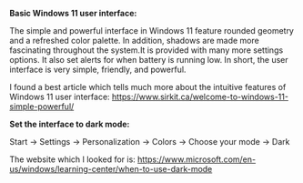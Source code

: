 **Basic Windows 11 user interface:**

The simple and powerful interface in Windows 11 feature rounded geometry and a refreshed color palette. In addition, shadows are made more fascinating throughout the system.It is provided with many more settings options. It also set alerts for when battery is running low. In short, the user interface is very simple, friendly, and powerful.

 I found a best article which tells much more about the intuitive features of Windows 11 user interface: https://www.sirkit.ca/welcome-to-windows-11-simple-powerful/

 **Set the interface to dark mode:**

 Start -> Settings -> Personalization -> Colors -> Choose your mode -> Dark
 
The website which I looked for is: https://www.microsoft.com/en-us/windows/learning-center/when-to-use-dark-mode
